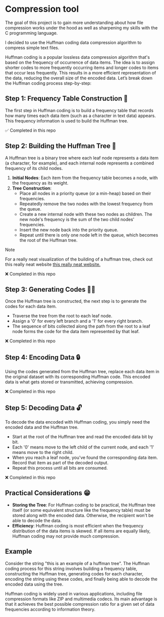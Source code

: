 # Compression tool

The goal of this project is to gain more understanding about how file compression works
under the hood as well as sharpening my skills with the C programming language.

I decided to use the Huffman coding data compression algorithm to compress simple text files.

Huffman coding is a popular lossless data compression algorithm that's based on the frequency of occurrence of data items. The idea is to assign shorter codes to more frequently occurring items and longer codes to items that occur less frequently. This results in a more efficient representation of the data, reducing the overall size of the encoded data. Let’s break down the Huffman coding process step-by-step:

## Step 1: Frequency Table Construction 🔢
The first step in Huffman coding is to build a frequency table that records how many times each data item (such as a character in text data) appears. This frequency information is used to build the Huffman tree.

✅ Completed in this repo

## Step 2: Building the Huffman Tree 🌳
A Huffman tree is a binary tree where each leaf node represents a data item (a character, for example), and each internal node represents a combined frequency of its child nodes.

1. **Initial Nodes**: Each item from the frequency table becomes a node, with the frequency as its weight.
2. **Tree Construction**:
   - Place all nodes in a priority queue (or a min-heap) based on their frequencies.
   - Repeatedly remove the two nodes with the lowest frequency from the queue.
   - Create a new internal node with these two nodes as children. The new node's frequency is the sum of the two child nodes' frequencies.
   - Insert the new node back into the priority queue.
   - Repeat until there is only one node left in the queue, which becomes the root of the Huffman tree.

> [!NOTE]
> For a really neat visualization of the building of a huffman tree, check out 
> this really neat website [this really neat website.](https://cmps-people.ok.ubc.ca/ylucet/DS/Huffman.html)

❌ Completed in this repo

## Step 3: Generating Codes 🧑‍💻
Once the Huffman tree is constructed, the next step is to generate the codes for each data item.

- Traverse the tree from the root to each leaf node.
- Assign a '0' for every left branch and a '1' for every right branch.
- The sequence of bits collected along the path from the root to a leaf node forms the code for the data item represented by that leaf.

❌ Completed in this repo

## Step 4: Encoding Data 🔒
Using the codes generated from the Huffman tree, replace each data item in the original dataset with its corresponding Huffman code. This encoded data is what gets stored or transmitted, achieving compression.

❌ Completed in this repo

## Step 5: Decoding Data 🔓
To decode the data encoded with Huffman coding, you simply need the encoded data and the Huffman tree.

- Start at the root of the Huffman tree and read the encoded data bit by bit.
- Each '0' means move to the left child of the current node, and each '1' means move to the right child.
- When you reach a leaf node, you've found the corresponding data item. Record that item as part of the decoded output.
- Repeat this process until all bits are consumed.

❌ Completed in this repo

## Practical Considerations 😁
- **Storing the Tree**: For Huffman coding to be practical, the Huffman tree itself (or some equivalent structure like the frequency table) must be stored along with the encoded data. Otherwise, the recipient won't be able to decode the data.
- **Efficiency**: Huffman coding is most efficient when the frequency distribution of the data items is skewed. If all items are equally likely, Huffman coding may not provide much compression.

## Example
Consider the string "this is an example of a huffman tree". The Huffman coding process for this string involves building a frequency table, constructing the Huffman tree, generating codes for each character, encoding the string using these codes, and finally being able to decode the encoded data using the tree.

Huffman coding is widely used in various applications, including file compression formats like ZIP and multimedia codecs. Its main advantage is that it achieves the best possible compression ratio for a given set of data frequencies according to information theory.